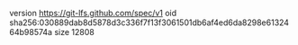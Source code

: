 version https://git-lfs.github.com/spec/v1
oid sha256:030889dab8d5878d3c336f7f13f3061501db6af4ed6da8298e6132464b98574a
size 12808
